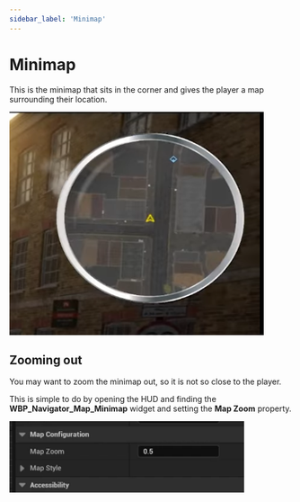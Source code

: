 ```yaml
---
sidebar_label: 'Minimap'
---
```


# Minimap

This is the minimap that sits in the corner and gives the player a map surrounding their location.

![minimap.png](/img/navigator/minimap.png)

## Zooming out

You may want to zoom the minimap out, so it is not so close to the player.

This is simple to do by opening the HUD and finding  the **WBP_Navigator_Map_Minimap** widget and setting the **Map Zoom** property.

![map-zoom-property.png](/img/navigator/map-zoom-property.png)